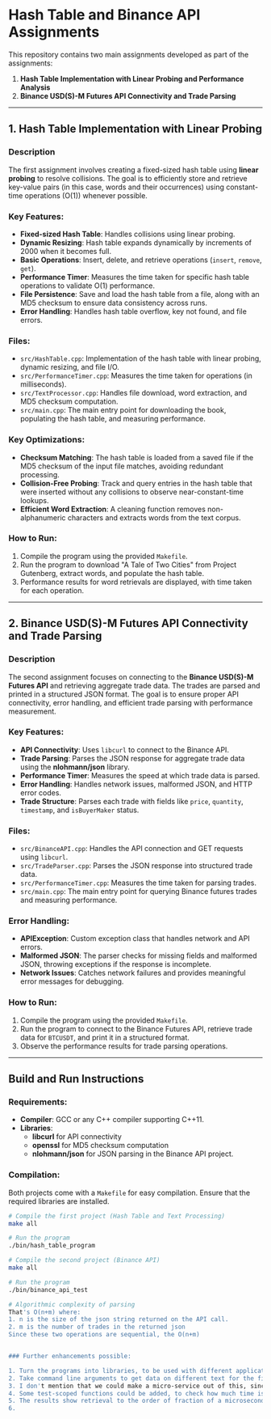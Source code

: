 # Hash Table and Binance API Assignments

This repository contains two main assignments developed as part of the assignments:
1. **Hash Table Implementation with Linear Probing and Performance Analysis**
2. **Binance USD(S)-M Futures API Connectivity and Trade Parsing**

---

## 1. Hash Table Implementation with Linear Probing

### Description
The first assignment involves creating a fixed-sized hash table using **linear probing** to resolve collisions. The goal is to efficiently store and retrieve key-value pairs (in this case, words and their occurrences) using constant-time operations (O(1)) whenever possible.

### Key Features:
- **Fixed-sized Hash Table**: Handles collisions using linear probing.
- **Dynamic Resizing**: Hash table expands dynamically by increments of 2000 when it becomes full.
- **Basic Operations**: Insert, delete, and retrieve operations (`insert`, `remove`, `get`).
- **Performance Timer**: Measures the time taken for specific hash table operations to validate O(1) performance.
- **File Persistence**: Save and load the hash table from a file, along with an MD5 checksum to ensure data consistency across runs.
- **Error Handling**: Handles hash table overflow, key not found, and file errors.

### Files:
- `src/HashTable.cpp`: Implementation of the hash table with linear probing, dynamic resizing, and file I/O.
- `src/PerformanceTimer.cpp`: Measures the time taken for operations (in milliseconds).
- `src/TextProcessor.cpp`: Handles file download, word extraction, and MD5 checksum computation.
- `src/main.cpp`: The main entry point for downloading the book, populating the hash table, and measuring performance.

### Key Optimizations:
- **Checksum Matching**: The hash table is loaded from a saved file if the MD5 checksum of the input file matches, avoiding redundant processing.
- **Collision-Free Probing**: Track and query entries in the hash table that were inserted without any collisions to observe near-constant-time lookups.
- **Efficient Word Extraction**: A cleaning function removes non-alphanumeric characters and extracts words from the text corpus.

### How to Run:
1. Compile the program using the provided `Makefile`.
2. Run the program to download "A Tale of Two Cities" from Project Gutenberg, extract words, and populate the hash table.
3. Performance results for word retrievals are displayed, with time taken for each operation.

---

## 2. Binance USD(S)-M Futures API Connectivity and Trade Parsing

### Description
The second assignment focuses on connecting to the **Binance USD(S)-M Futures API** and retrieving aggregate trade data. The trades are parsed and printed in a structured JSON format. The goal is to ensure proper API connectivity, error handling, and efficient trade parsing with performance measurement.

### Key Features:
- **API Connectivity**: Uses `libcurl` to connect to the Binance API.
- **Trade Parsing**: Parses the JSON response for aggregate trade data using the **nlohmann/json** library.
- **Performance Timer**: Measures the speed at which trade data is parsed.
- **Error Handling**: Handles network issues, malformed JSON, and HTTP error codes.
- **Trade Structure**: Parses each trade with fields like `price`, `quantity`, `timestamp`, and `isBuyerMaker` status.

### Files:
- `src/BinanceAPI.cpp`: Handles the API connection and GET requests using `libcurl`.
- `src/TradeParser.cpp`: Parses the JSON response into structured trade data.
- `src/PerformanceTimer.cpp`: Measures the time taken for parsing trades.
- `src/main.cpp`: The main entry point for querying Binance futures trades and measuring performance.

### Error Handling:
- **APIException**: Custom exception class that handles network and API errors.
- **Malformed JSON**: The parser checks for missing fields and malformed JSON, throwing exceptions if the response is incomplete.
- **Network Issues**: Catches network failures and provides meaningful error messages for debugging.

### How to Run:
1. Compile the program using the provided `Makefile`.
2. Run the program to connect to the Binance Futures API, retrieve trade data for `BTCUSDT`, and print it in a structured format.
3. Observe the performance results for trade parsing operations.

---

## Build and Run Instructions

### Requirements:
- **Compiler**: GCC or any C++ compiler supporting C++11.
- **Libraries**: 
  - **libcurl** for API connectivity
  - **openssl** for MD5 checksum computation
  - **nlohmann/json** for JSON parsing in the Binance API project.

### Compilation:
Both projects come with a `Makefile` for easy compilation. Ensure that the required libraries are installed.

```bash
# Compile the first project (Hash Table and Text Processing)
make all

# Run the program
./bin/hash_table_program

# Compile the second project (Binance API)
make all

# Run the program
./bin/binance_api_test

# Algorithmic complexity of parsing
That's O(n+m) where:
1. n is the size of the json string returned on the API call.
2. m is the number of trades in the returned json
Since these two operations are sequential, the O(n+m)


### Further enhancements possible:

1. Turn the programs into libraries, to be used with different application programs.
2. Take command line arguments to get data on different text for the first assignment, or traded item for the second.
3. I don't mention that we could make a micro-service out of this, since we're talking of O(1) complexity, so time is of essence.
4. Some test-scoped functions could be added, to check how much time is lost in hashing and what exactly is the retrieval time.
5. The results show retrieval to the order of fraction of a microsecond.
6. 